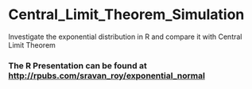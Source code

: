# Central_Limit_Theorem_Simulation
Investigate the exponential distribution in R and compare it with Central Limit Theorem

### The R Presentation can be found at <http://rpubs.com/sravan_roy/exponential_normal>

